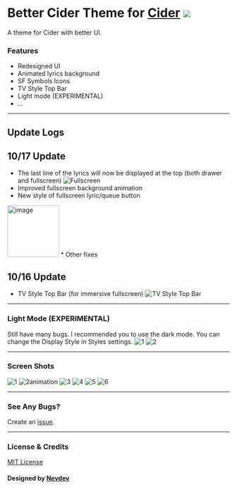 # Better Cider Theme for [Cider](https://cider.sh/) <img src="https://img.shields.io/github/stars/nevodev/Better-Cider-Theme?style=social" width="auto"></img>

A theme for Cider with better UI.

### Features
* Redesigned UI
* Animated lyrics background
* SF Symbols Icons
* TV Style Top Bar
* Light mode (EXPERIMENTAL)
* ...

---

## Update Logs
## 10/17 Update
* The last line of the lyrics will now be displayed at the top (both drawer and fullscreen)
![Fullscreen](https://user-images.githubusercontent.com/51047891/196203739-8e4bea8a-7a2f-4780-bece-9918dc4d302c.png)
* Improved fullscreen background animation
* New style of fullscreen lyric/queue button
<img width="117" alt="image" src="https://user-images.githubusercontent.com/51047891/196204227-c9162d89-be94-4fa9-852d-13a20f41c695.png">
* Other fixes

## 10/16 Update
* TV Style Top Bar (for immersive fullscreen)
![TV Style Top Bar](https://user-images.githubusercontent.com/51047891/196203432-9b887e7e-09b0-409a-bedf-7d0f8b45d268.png)


---

### Light Mode (EXPERIMENTAL)
Still have many bugs. I recommended you to use the dark mode. You can change the Display Style in Styles settings.
![1](https://user-images.githubusercontent.com/51047891/193989446-487fd87a-439a-4187-ba19-0c10cec51e12.png)
![2](https://user-images.githubusercontent.com/51047891/193989741-f6abea67-3002-46e4-9eca-045ff093fb22.png)

---

### Screen Shots
![1](https://user-images.githubusercontent.com/51047891/193462927-6e4ad00f-9800-42b9-9bee-c43f8c93f5d1.png)
![2animation](https://user-images.githubusercontent.com/51047891/193462932-43475634-c259-4b3a-8920-18fc272831e2.gif)
![3](https://user-images.githubusercontent.com/51047891/193462933-b6dd8651-66ee-4f00-a2bb-afce8ce46112.png)
![4](https://user-images.githubusercontent.com/51047891/193462935-f0e67168-21ce-4163-991a-5484a0d8f8de.png)
![5](https://user-images.githubusercontent.com/51047891/193462936-9d06a23c-9e56-4e54-b38b-31e11c9a3df1.png)
![6](https://user-images.githubusercontent.com/51047891/193462938-f88833f8-fdd9-474e-9b4b-c46a2e7dd687.png)

---

### See Any Bugs?
Create an [issue](https://github.com/nevodev/Better-Cider-Theme/issues).

---

### License & Credits
[MIT License](https://github.com/Nevodev/Better-Cider-Theme/blob/main/LICENSE)

#### Designed by [Nevdev](https://github.com/nevodev)
